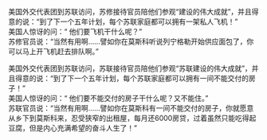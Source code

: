 



美国外交代表团到苏联访问，苏修接待官员陪他们参观“建设的伟大成就”，并且得意的说：“到了下一个五年计划，每个苏联家庭都可以拥有一架私人飞机！”  
美国人惊讶的问：“ 他们要飞机干什么呢？”  
苏修官员说：“当然有用啊……譬如你在莫斯科听说列宁格勒开始供应面包了，你可以马上开飞机赶去排队啊。”

美国外交代表团到苏联访问，苏联接待官员陪他们参观“苏联建设的伟大成就”，并且得意的说：“到了下一个五年计划，每个苏联家庭都可以拥有一间不能交付的房子！”  
美国人惊讶的问：“ 他们要不能交付的房子干什么呢？又不能住。”  
苏联官员说：“当然有用啊……譬如你在莫斯科有一间不能交付的房子，你就愿意从乡下到莫斯科来，忍受狭窄的出租屋，每月还6000房贷，过着虽然只能吃得起豆腐，但是内心充满希望的奋斗人生了！”


